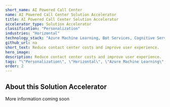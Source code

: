 ```yaml
---
short_name: AI Powered Call Center
name: AI Powered Call Center Solution Accelerator
title: AI Powered Call Center Solution Accelerator
accelerator_type: Solution Accelerator
classification: "Personalization"
industries: "Horizontal"
technology_stack: "Azure Machine Learning, Bot Services, Cognitive Services (transcription)"
github_url: na
short_text: Reduce contact center costs and improve user experience.
hero_image: 
description: Reduce contact center costs and improve user experience.
tags: "\"Personalization\", \"Horizontal\", \"Azure Machine Learning\", \"Bot Services\", \"Cognitive Services\", \"Solution Accelerator\""
order: 2
---
```

## About this Solution Accelerator

More information coming soon
